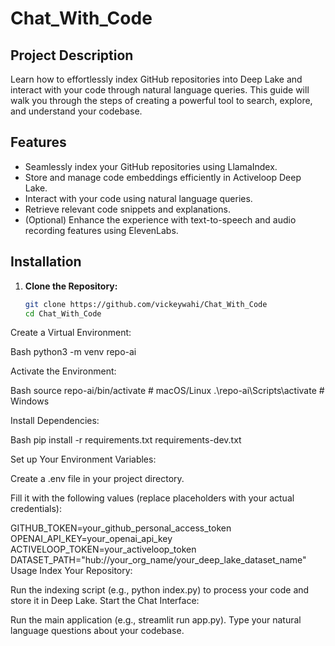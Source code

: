 # Chat_With_Code

## Project Description

Learn how to effortlessly index GitHub repositories into Deep Lake and interact with your code through natural language queries. This guide will walk you through the steps of creating a powerful tool to search, explore, and understand your codebase.

## Features

- Seamlessly index your GitHub repositories using LlamaIndex.
- Store and manage code embeddings efficiently in Activeloop Deep Lake.
- Interact with your code using natural language queries.
- Retrieve relevant code snippets and explanations.
- (Optional) Enhance the experience with text-to-speech and audio recording features using ElevenLabs.

## Installation

1. **Clone the Repository:**
   ```bash
   git clone https://github.com/vickeywahi/Chat_With_Code
   cd Chat_With_Code


Create a Virtual Environment:

Bash
python3 -m venv repo-ai


Activate the Environment:

Bash
source repo-ai/bin/activate  # macOS/Linux
.\repo-ai\Scripts\activate    # Windows


Install Dependencies:

Bash
pip install -r requirements.txt requirements-dev.txt


Set up Your Environment Variables:

Create a .env file in your project directory.

Fill it with the following values (replace placeholders with your actual credentials):

GITHUB_TOKEN=your_github_personal_access_token
OPENAI_API_KEY=your_openai_api_key
ACTIVELOOP_TOKEN=your_activeloop_token
DATASET_PATH="hub://your_org_name/your_deep_lake_dataset_name"  
Usage
Index Your Repository:

Run the indexing script (e.g., python index.py) to process your code and store it in Deep Lake.
Start the Chat Interface:

Run the main application (e.g., streamlit run app.py).
Type your natural language questions about your codebase.
